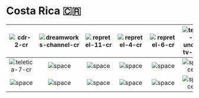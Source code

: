 # Costa Rica 🇨🇷

| ![cdr-2-cr] | ![dreamworks-channel-cr] | ![repretel-11-cr] | ![repretel-4-cr] | ![repretel-6-cr] | ![tele-uno-tv-cr] |
|:---:|:---:|:---:|:---:|:---:|:---:|
| ![teletica-7-cr] | ![space] | ![space] | ![space] | ![space] | ![space] |
| ![space]| ![space]| ![space]| ![space]| ![space]| ![space]|


[cdr-2-cr]:cdr-2-cr.png
[dreamworks-channel-cr]:dreamworks-channel-cr.png
[repretel-11-cr]:repretel-11-cr.png
[repretel-4-cr]:repretel-4-cr.png
[repretel-6-cr]:repretel-6-cr.png
[tele-uno-tv-cr]:tele-uno-tv-cr.png
[teletica-7-cr]:teletica-7-cr.png

[space]:../../misc/space-1500.png

